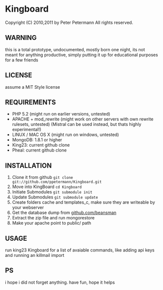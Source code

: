 # Kingboard
Copyright (C) 2010,2011 by Peter Petermann
All rights reserved.

## WARNING
this is a total prototype, undocumented, mostly born one night,
its not meant for anything productive, simply putting it up for 
educational purposes for a few friends

## LICENSE
assume a MIT Style license

## REQUIREMENTS
- PHP 5.2 (might run on earlier versions, untested)
- APACHE + mod_rewrite (might work on other servers with own rewrite rulesets, untested) (Mistral can be used instead, but thats highly experimental!)
- LINUX / MAC OS X (might run on windows, untested)
- MongoDB: 1.8.1 or higher
- King23:  current github clone
- Pheal: current github clone

## INSTALLATION
1. Clone it from github `git clone git://github.com/ppetermann/Kingboard.git`
2. Move into KingBoard `cd Kingboard`
3. Initiate Submodules `git submodule init`
4. Update Submodules `git submodule update`
5. Create folders cache and templates_c, make sure they are writeable by your webserver
6. Get the database dump from [github.com/beansman](https://github.com/beansman/CCP-Static-Datadump-to-MongoDB)
7. Extract the zip file and run mongorestore <ExtractPath>
8. Make your apache point to public/ path

## USAGE
run king23 Kingboard for a list of avaiable commands,
like adding api keys and running an killmail import


## PS
i hope i did not forget anything.
have fun, hope it helps
